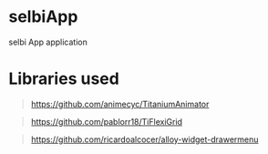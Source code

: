 # selbiApp
selbi App application

# Libraries used

>https://github.com/animecyc/TitaniumAnimator

>https://github.com/pablorr18/TiFlexiGrid

>https://github.com/ricardoalcocer/alloy-widget-drawermenu

